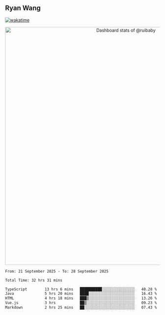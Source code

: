 ## Ryan Wang

[![wakatime](https://wakatime.com/badge/user/6f4ce45f-b03c-4eb3-b701-4b95e0885d94.svg)](https://wakatime.com/@6f4ce45f-b03c-4eb3-b701-4b95e0885d94)

<!-- Copy-paste in your Readme.md file -->

<a href="https://next.ossinsight.io/widgets/official/compose-user-dashboard-stats?user_id=21301288" target="_blank" style="display: block" align="center">
  <picture>
    <source media="(prefers-color-scheme: dark)" srcset="https://next.ossinsight.io/widgets/official/compose-user-dashboard-stats/thumbnail.png?user_id=21301288&image_size=auto&color_scheme=dark" width="771" height="auto">
    <img alt="Dashboard stats of @ruibaby" src="https://next.ossinsight.io/widgets/official/compose-user-dashboard-stats/thumbnail.png?user_id=21301288&image_size=auto&color_scheme=light" width="771" height="auto">
  </picture>
</a>

<!-- Made with [OSS Insight](https://ossinsight.io/) -->


<!--START_SECTION:waka-->

```txt
From: 21 September 2025 - To: 28 September 2025

Total Time: 32 hrs 31 mins

TypeScript        13 hrs 6 mins   ██████████░░░░░░░░░░░░░░░   40.28 %
Java              5 hrs 20 mins   ████░░░░░░░░░░░░░░░░░░░░░   16.43 %
HTML              4 hrs 18 mins   ███▒░░░░░░░░░░░░░░░░░░░░░   13.26 %
Vue.js            3 hrs           ██▒░░░░░░░░░░░░░░░░░░░░░░   09.23 %
Markdown          2 hrs 25 mins   ██░░░░░░░░░░░░░░░░░░░░░░░   07.43 %
```

<!--END_SECTION:waka-->
